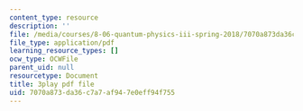 ```yaml
---
content_type: resource
description: ''
file: /media/courses/8-06-quantum-physics-iii-spring-2018/7070a873da36c7a7af947e0eff94f755_VaBMK5JSz2I.pdf
file_type: application/pdf
learning_resource_types: []
ocw_type: OCWFile
parent_uid: null
resourcetype: Document
title: 3play pdf file
uid: 7070a873-da36-c7a7-af94-7e0eff94f755
---
```

